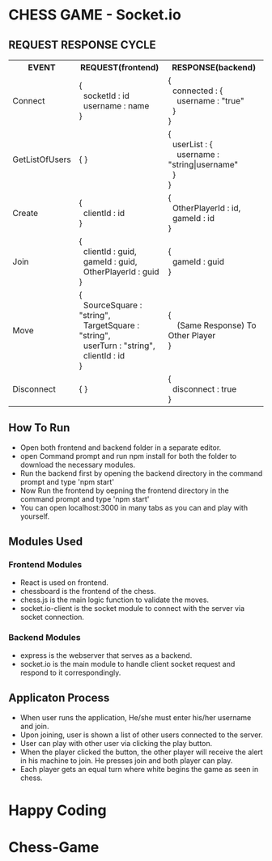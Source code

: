 # CHESS GAME - Socket.io




## REQUEST RESPONSE CYCLE

<table>
  <tr>
    <th>EVENT</td>
    <th>REQUEST(frontend)</td>
    <th>RESPONSE(backend)</td>
  </tr>
  <tr>
    <td>Connect</td>
    <td> { <br> &nbsp;&nbsp;socketId : id <br> &nbsp;&nbsp;username : name <br>} </td>
    <td> { <br> &nbsp;&nbsp;connected : { <br> &nbsp;&nbsp;&nbsp;&nbsp;username : "true" <br>  &nbsp;&nbsp;} <br> }</td>
  </tr>
  <tr>
    <td>GetListOfUsers</td>
    <td> { } </td>
    <td> { <br> &nbsp;&nbsp;userList : { <br> &nbsp;&nbsp;&nbsp;&nbsp;username : "string|username" <br>  &nbsp;&nbsp;} <br> }</td>
  </tr>
  <tr>
    <td>Create</td>
    <td> { <br> &nbsp;&nbsp;clientId : id <br> } </td>
    <td> {  <br> &nbsp;&nbsp;OtherPlayerId : id, <br> &nbsp;&nbsp;gameId : id  <br>  }</td>
  </tr>
  <tr>
    <td>Join</td>
    <td> { <br> &nbsp;&nbsp;clientId : guid, <br>&nbsp;&nbsp;gameId : guid, <br> &nbsp;&nbsp;OtherPlayerId : guid <br> } </td>
    <td> { <br> &nbsp;&nbsp;gameId : guid <br> }</td>
  </tr>
  <tr>
    <td>Move</td>
    <td> { <br> &nbsp;&nbsp;SourceSquare : "string", <br> &nbsp;&nbsp;TargetSquare : "string", <br> &nbsp;&nbsp;userTurn : "string", <br> &nbsp;&nbsp;clientId : id <br>  } </td>
    <td> { <br> &nbsp;&nbsp;&nbsp;&nbsp;(Same Response) To Other Player <br> }</td>
  </tr>
  <tr>
    <td>Disconnect</td>
    <td> { } </td>
    <td> { <br> &nbsp;&nbsp;disconnect : true <br> }</td>
  </tr>
</table>

## How To Run

- Open both frontend and backend folder in a separate editor.
- open Command prompt and run npm install for both the folder to download the necessary modules.
- Run the backend first by opening the backend directory in the command prompt and type 'npm start'
- Now Run the frontend by oepning the frontend directory in the command prompt and type 'npm start'
- You can open localhost:3000 in many tabs as you can and play with yourself.

## Modules Used

### Frontend Modules

- React is used on frontend.
- chessboard is the frontend of the chess.
- chess.js is the main logic function to validate the moves.
- socket.io-client is the socket module to connect with the server via socket connection.

### Backend Modules

- express is the webserver that serves as a backend.
- socket.io is the main module to handle client socket request and respond to it correspondingly.

## Applicaton Process

- When user runs the application, He/she must enter his/her username and join.
- Upon joining, user is shown a list of other users connected to the server.
- User can play with other user via clicking the play button.
- When the player clicked the button, the other player will receive the alert in his machine to join. He presses join and both player can play.
- Each player gets an equal turn where white begins the game as seen in chess.


# Happy Coding






# Chess-Game
